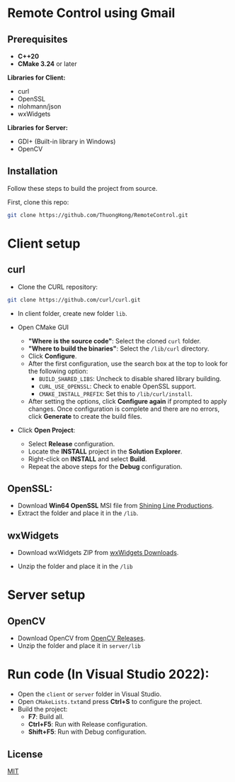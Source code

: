 # Remote Control using Gmail

## Prerequisites
* **C++20**
* **CMake 3.24** or later

**Libraries for Client:**
* curl
* OpenSSL
* nlohmann/json
* wxWidgets

**Libraries for Server:**
* GDI+  (Built-in library in Windows)
* OpenCV

## Installation
Follow these steps to build the project from source.


First, clone this repo:
```bash 
git clone https://github.com/ThuongHong/RemoteControl.git
```
# Client setup
## curl
* Clone the CURL repository:
```bash
git clone https://github.com/curl/curl.git 
``` 
* In client folder, create new folder `lib`.
* Open CMake GUI
    * **"Where is the source code"**: Select the cloned ```curl``` folder.
    * **"Where to build the binaries"**: Select the ```/lib/curl``` dỉrectory.
    * Click **Configure**.
    * After the first configuration, use the search box at the top to look for the following option:
        * ```BUILD_SHARED_LIBS```: Uncheck to disable shared library building.
        * `CURL_USE_OPENSSL`: Check to enable OpenSSL support.
        * `CMAKE_INSTALL_PREFIX`: Set this to `/lib/curl/install`.
    * After setting the options, click **Configure again** if prompted to apply changes. Once configuration is complete and there are no errors, click **Generate** to create the build files.

* Click **Open Project**:
    * Select **Release** configuration.
    * Locate the **INSTALL** project in the **Solution Explorer**.
    * Right-click on **INSTALL** and select **Build**.
    * Repeat the above steps for the **Debug** configuration.

## OpenSSL:
* Download **Win64 OpenSSL** MSI file from [Shining Line Productions](https://slproweb.com/products/Win32OpenSSL.html).
* Extract the folder and place it in the `/lib`.

## wxWidgets
* Download wxWidgets ZIP from [wxWidgets Downloads](https://www.wxwidgets.org/downloads/).


* Unzip the folder and place it in the ```/lib```

# Server setup
## OpenCV
* Download OpenCV from [OpenCV Releases](https://opencv.org/releases/).
* Unzip the folder and place it in ```server/lib```

# Run code (In Visual Studio 2022):
* Open the ```client``` or ```server``` folder in Visual Studio.
* Open ```CMakeLists.txt```and press **Ctrl+S** to configure the project.
* Build the project:
    * **F7**: Build all.
    * **Ctrl+F5**: Run with Release configuration.
    * **Shift+F5**: Run with Debug configuration.


## License

[MIT](https://choosealicense.com/licenses/mit/)
